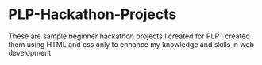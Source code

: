 # PLP-Hackathon-Projects
These are sample beginner hackathon projects I created for PLP
I created them using HTML and css only to enhance my knowledge and skills in web development
